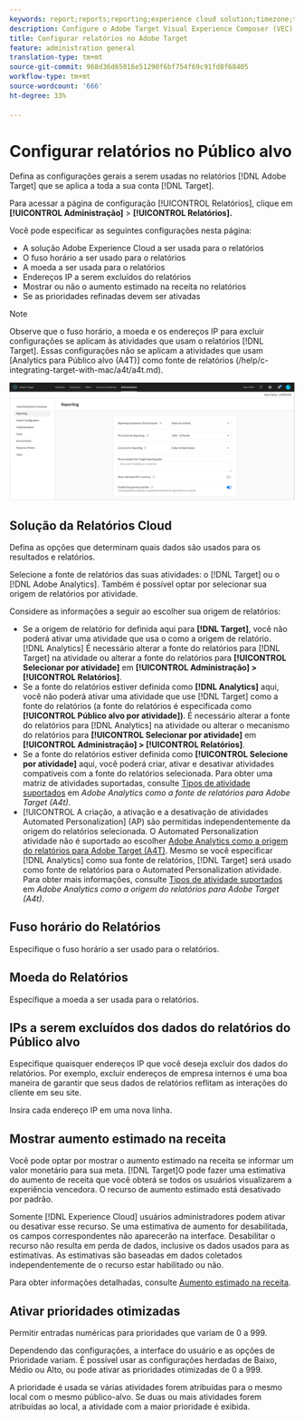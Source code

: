 ```yaml
---
keywords: report;reports;reporting;experience cloud solution;timezone;time zone;currency;exclude IPs;estimated lift in revenue;revenue;lift in revenue;fine-grained priorities;fine-grained
description: Configure o Adobe Target Visual Experience Composer (VEC) especificando suas configurações gerais, configuração do visor móvel e seletores de CSS.
title: Configurar relatórios no Adobe Target
feature: administration general
translation-type: tm+mt
source-git-commit: 968d36d65016e51290f6bf754f69c91fd8f68405
workflow-type: tm+mt
source-wordcount: '666'
ht-degree: 33%

---
```



# Configurar relatórios no Público alvo

Defina as configurações gerais a serem usadas no relatórios [!DNL Adobe Target] que se aplica a toda a sua conta [!DNL Target].

Para acessar a página de configuração [!UICONTROL Relatórios], clique em **[!UICONTROL Administração]** > **[!UICONTROL Relatórios].**

Você pode especificar as seguintes configurações nesta página:

* A solução Adobe Experience Cloud a ser usada para o relatórios
* O fuso horário a ser usado para o relatórios
* A moeda a ser usada para o relatórios
* Endereços IP a serem excluídos do relatórios
* Mostrar ou não o aumento estimado na receita no relatórios
* Se as prioridades refinadas devem ser ativadas

>[!NOTE]
>
>Observe que o fuso horário, a moeda e os endereços IP para excluir configurações se aplicam às atividades que usam o relatórios [!DNL Target]. Essas configurações não se aplicam a atividades que usam [Analytics para Público alvo (A4T)] como fonte de relatórios (/help/c-integrating-target-with-mac/a4t/a4t.md).

![página relatórios](/help/administrating-target/assets/reporting.png)

## Solução da Relatórios Cloud

Defina as opções que determinam quais dados são usados para os resultados e relatórios.

Selecione a fonte de relatórios das suas atividades: o [!DNL Target] ou o [!DNL Adobe Analytics]. Também é possível optar por selecionar sua origem de relatórios por atividade.

Considere as informações a seguir ao escolher sua origem de relatórios:

* Se a origem de relatório for definida aqui para **[!DNL Target]**, você não poderá ativar uma atividade que usa o como a origem de relatório. [!DNL Analytics] É necessário alterar a fonte do relatórios para [!DNL Target] na atividade ou alterar a fonte do relatórios para **[!UICONTROL Selecionar por atividade]** em **[!UICONTROL Administração] > [!UICONTROL Relatórios]**.
* Se a fonte do relatórios estiver definida como **[!DNL Analytics]** aqui, você não poderá ativar uma atividade que use [!DNL Target] como a fonte do relatórios (a fonte do relatórios é especificada como **[!UICONTROL Público alvo por atividade])**. É necessário alterar a fonte do relatórios para [!DNL Analytics] na atividade ou alterar o mecanismo do relatórios para **[!UICONTROL Selecionar por atividade]** em **[!UICONTROL Administração] > [!UICONTROL Relatórios]**.
* Se a fonte do relatórios estiver definida como **[!UICONTROL Selecione por atividade]** aqui, você poderá criar, ativar e desativar atividades compatíveis com a fonte do relatórios selecionada. Para obter uma matriz de atividades suportadas, consulte [Tipos de atividade suportados](/help/c-integrating-target-with-mac/a4t/a4t.md#section_F487896214BF4803AF78C552EF1669AA) em *Adobe Analytics como a fonte de relatórios para Adobe Target (A4t)*.
* [!UICONTROL A criação, a ativação e a desativação de atividades Automated Personalization] (AP) são permitidas independentemente da origem do relatórios selecionada. O Automated Personalization atividade não é suportado ao escolher [Adobe Analytics como a origem do relatórios para Adobe Target (A4T)](/help/c-integrating-target-with-mac/a4t/a4t.md). Mesmo se você especificar [!DNL Analytics] como sua fonte de relatórios, [!DNL Target] será usado como fonte de relatórios para o Automated Personalization atividade. Para obter mais informações, consulte [Tipos de atividade suportados](/help/c-integrating-target-with-mac/a4t/a4t.md#section_F487896214BF4803AF78C552EF1669AA) em *Adobe Analytics como a origem do relatórios para Adobe Target (A4t)*.

## Fuso horário do Relatórios

Especifique o fuso horário a ser usado para o relatórios.

## Moeda do Relatórios

Especifique a moeda a ser usada para o relatórios.

## IPs a serem excluídos dos dados do relatórios do Público alvo

Especifique quaisquer endereços IP que você deseja excluir dos dados do relatórios. Por exemplo, excluir endereços de empresa internos é uma boa maneira de garantir que seus dados de relatórios reflitam as interações do cliente em seu site.

Insira cada endereço IP em uma nova linha.

## Mostrar aumento estimado na receita

Você pode optar por mostrar o aumento estimado na receita se informar um valor monetário para sua meta. [!DNL Target]O pode fazer uma estimativa do aumento de receita que você obterá se todos os usuários visualizarem a experiência vencedora. O recurso de aumento estimado está desativado por padrão.

Somente [!DNL Experience Cloud] usuários administradores podem ativar ou desativar esse recurso. Se uma estimativa de aumento for desabilitada, os campos correspondentes não aparecerão na interface. Desabilitar o recurso não resulta em perda de dados, inclusive os dados usados para as estimativas. As estimativas são baseadas em dados coletados independentemente de o recurso estar habilitado ou não.

Para obter informações detalhadas, consulte [Aumento estimado na receita](/help/administrating-target/r-target-account-preferences/estimating-lift-in-revenue.md).

## Ativar prioridades otimizadas

Permitir entradas numéricas para prioridades que variam de 0 a 999.

Dependendo das configurações, a interface do usuário e as opções de Prioridade variam. É possível usar as configurações herdadas de Baixo, Médio ou Alto, ou pode ativar as prioridades otimizadas de 0 a 999.

A prioridade é usada se várias atividades forem atribuídas para o mesmo local com o mesmo público-alvo. Se duas ou mais atividades forem atribuídas ao local, a atividade com a maior prioridade é exibida.
